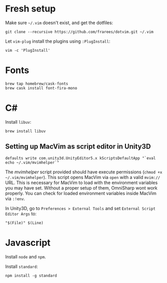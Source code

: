 # Fresh setup

Make sure `~/.vim` doesn't exist, and get the dotfiles:

```
git clone --recursive https://github.com/frarees/dotvim.git ~/.vim
```

Let `vim-plug` install the plugins using `:PlugInstall`:

```
vim -c 'PlugInstall'
```

# Fonts

```
brew tap homebrew/cask-fonts
brew cask install font-fira-mono
```

# C#

Install `libuv`:

```
brew install libuv
```

## Setting up MacVim as script editor in Unity3D

```
defaults write com.unity3d.UnityEditor5.x kScriptsDefaultApp "`eval echo ~/.vim/mvimhelper`"
```

The *mvimhelper* script provided should have execute permissions (`chmod +x ~/.vim/mvimhelper`).
This script opens MacVim via `open` with a valid `mvim://` URL.
This is necessary for MacVim to load with the environment variables you may have set.
Without a proper setup of them, OmniSharp wont work properly.
You can check for loaded environment variables inside MacVim via `:!env`.

In Unity3D, go to `Preferences > External Tools` and set `External Script Editor Args` to:

```
"$(File)" $(Line)
```

# Javascript

Install `node` and `npm`.

Install `standard`:

```
npm install -g standard
```
